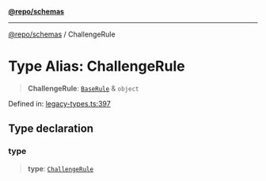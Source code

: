 [**@repo/schemas**](../README.md)

***

[@repo/schemas](../globals.md) / ChallengeRule

# Type Alias: ChallengeRule

> **ChallengeRule**: [`BaseRule`](BaseRule.md) & `object`

Defined in: [legacy-types.ts:397](https://github.com/alexqguo/drinking-board-game-v3/blob/4601cd1dd31c4765939b300b0a940d609425b657/packages/schemas/src/legacy-types.ts#L397)

## Type declaration

### type

> **type**: [`ChallengeRule`](../enumerations/RuleType.md#challengerule)

